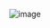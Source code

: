 ![image](https://github.com/richoyudha027/PemrogramanWeb/assets/115569013/83fe8f69-bda8-4220-b6a8-4a7928ebb054)
